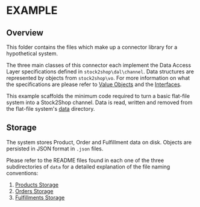 # EXAMPLE

## Overview

This folder contains the files which make up a connector library for a hypothetical system.

The three main classes of this connector each implement the Data Access Layer specifications defined in `stock2shop\dal\channel`.
Data structures are represented by objects from `stock2shop\vo`. 
For more information on what the specifications are please refer to [Value Objects](../../../vo) and the [Interfaces](../../channel).

This example scaffolds the minimum code required to turn a basic flat-file system into a Stock2Shop channel.
Data is read, written and removed from the flat-file system's [data](./data) directory.

## Storage

The system stores Product, Order and Fulfillment data on disk.
Objects are persisted in JSON format in `.json` files.
 
Please refer to the README files found in each one of the three subdirectories of `data` for a detailed explanation of 
the file naming conventions:

1. [Products Storage](data/products/readme.md)
2. [Orders Storage](data/orders/readme.md)
3. [Fulfillments Storage](data/fulfillments/readme.md)
